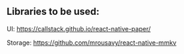 ## Libraries to be used:
UI: https://callstack.github.io/react-native-paper/

Storage: https://github.com/mrousavy/react-native-mmkv
